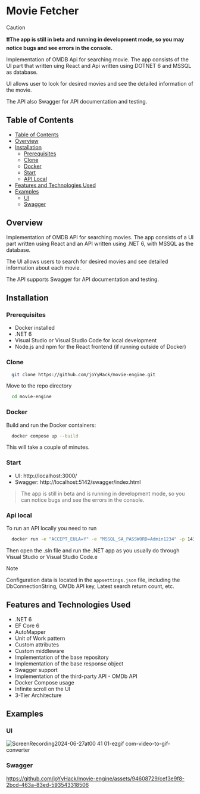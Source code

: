 
# Movie Fetcher

> [!CAUTION]
> **❗❗The app is still in beta and running in development mode, so you may notice bugs and see errors in the console.**

Implementation of OMDB Api for searching movie. The app consists of the UI part that written uing React and Api written using DOTNET 6 and MSSQL as database.

UI allows user to look for desired movies and see the detailed information of the movie.

The API also Swagger for API documentation and testing.

## Table of Contents
- [Table of Contents](#table-of-contents)
- [Overview](#overview)
- [Installation](#installation)
  - [Prerequisites](#prerequisites)
  - [Clone](#clone)  
  - [Docker](#docker) 
  - [Start](#start)
  - [API Local](#api-local)
- [Features and Technologies Used](#features-and-technologies-used)
- [Examples](#examples)
  - [UI](#ui)
  - [Swagger](#swagger) 

## Overview

Implementation of OMDB API for searching movies. The app consists of a UI part written using React and an API written using .NET 6, with MSSQL as the database.

The UI allows users to search for desired movies and see detailed information about each movie.

The API supports Swagger for API documentation and testing.

## Installation

### Prerequisites
- Docker installed
- .NET 6
- Visual Studio or Visual Studio Code for local development
- Node.js and npm for the React frontend (if running outside of Docker)

### Clone

```bash
  git clone https://github.com/joYyHack/movie-engine.git
```
Move to the repo directory

```bash
  cd movie-engine
```

### Docker

Build and run the Docker containers:

```bash
  docker compose up --build
```
This will take a couple of minutes.

### Start

- UI: http://localhost:3000/
- Swagger: http://localhost:5142/swagger/index.html

> The app is still in beta and is running in development mode, so you can notice bugs and  see the errors in the console.

### Api local

To run an API locally you need to run 

```bash
  docker run -e "ACCEPT_EULA=Y" -e "MSSQL_SA_PASSWORD=Admin1234" -p 1433:1433 -d mcr.microsoft.com/mssql/server:2022-latest
```
Then open the .sln file and run the .NET app as you usually do through Visual Studio or Visual Studio Code.e

> [!NOTE]
> Configuration data is located in the `appsettings.json` file, including the DbConnectionString, OMDb API key, Latest search return count, etc.

## Features and Technologies Used

- .NET 6
- EF Core 6
- AutoMapper
- Unit of Work pattern
- Custom attributes
- Custom middleware
- Implementation of the base repository
- Implementation of the base response object
- Swagger support
- Implementation of the third-party API - OMDb API
- Docker Compose usage
- Infinite scroll on the UI
- 3-Tier Architecture

## Examples
### UI
![ScreenRecording2024-06-27at00 41 01-ezgif com-video-to-gif-converter](https://github.com/joYyHack/movie-engine/assets/94608729/c7199549-a9c3-41d4-abca-96cd5915df3b)
### Swagger
https://github.com/joYyHack/movie-engine/assets/94608729/cef3e9f8-2bcd-463a-83ed-593543318506
